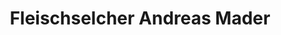 ---
title: "Fleischselcher Andreas Mader"
url: /wien/fleischselcher-andreas-mader/
shop: Großhandel
---